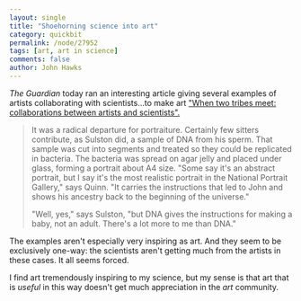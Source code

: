```yaml
---
layout: single 
title: "Shoehorning science into art" 
category: quickbit
permalink: /node/27952
tags: [art, art in science] 
comments: false 
author: John Hawks 
---
```


<i>The Guardian</i> today ran an interesting article giving several examples of artists collaborating with scientists...to make art <a href="http://www.guardian.co.uk/artanddesign/2011/aug/21/collaborations-between-artists-and-scientists">"When two tribes meet: collaborations between artists and scientists".</a>

<blockquote>It was a radical departure for portraiture. Certainly few sitters contribute, as Sulston did, a sample of DNA from his sperm. That sample was cut into segments and treated so they could be replicated in bacteria. The bacteria was spread on agar jelly and placed under glass, forming a portrait about A4 size. "Some say it's an abstract portrait, but I say it's the most realistic portrait in the National Portrait Gallery," says Quinn. "It carries the instructions that led to John and shows his ancestry back to the beginning of the universe."

"Well, yes," says Sulston, "but DNA gives the instructions for making a baby, not an adult. There's a lot more to me than DNA."</blockquote>

The examples aren't especially very inspiring as art. And they seem to be exclusively one-way: the scientists aren't getting much from the artists in these cases. It all seems forced. 

I find art tremendously inspiring to my science, but my sense is that art that is <i>useful</i> in this way doesn't get much appreciation in the <i>art</i> community. 

